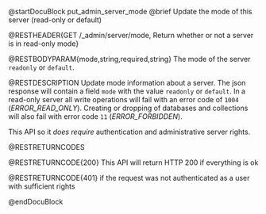 
@startDocuBlock put_admin_server_mode
@brief Update the mode of this server (read-only or default)

@RESTHEADER{GET /_admin/server/mode, Return whether or not a server is in read-only mode}

@RESTBODYPARAM{mode,string,required,string}
The mode of the server `readonly` or `default`.

@RESTDESCRIPTION
Update mode information about a server. The json response will contain
a field `mode` with the value `readonly` or `default`. In a read-only server
all write operations will fail with an error code of `1004` (_ERROR_READ_ONLY_).
Creating or dropping of databases and collections will also fail with error code `11` (_ERROR_FORBIDDEN_).

This API so it *does require* authentication and administrative server rights.

@RESTRETURNCODES

@RESTRETURNCODE{200}
This API will return HTTP 200 if everything is ok

@RESTRETURNCODE{401}
if the request was not authenticated as a user with sufficient rights

@endDocuBlock
